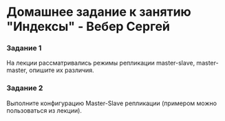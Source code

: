 # Домашнее задание к занятию "Индексы" - Вебер Сергей


### Задание 1

На лекции рассматривались режимы репликации master-slave, master-master, опишите их различия.




### Задание 2

Выполните конфигурацию Master-Slave репликации (примером можно пользоваться из лекции).



